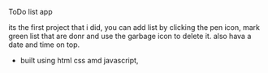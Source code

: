 ToDo list app

its the first project that i did, you can add list by clicking the pen icon, 
mark green list that are donr and use the garbage icon to delete it.
also hava a date and time on top.

- built using html css amd javascript,
